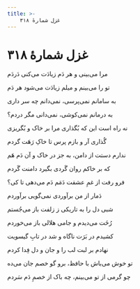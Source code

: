 ```yaml
---
title: >-
    غزل شمارهٔ ۳۱۸
---
```

# غزل شمارهٔ ۳۱۸

<div class="b" id="bn1"><div class="m1"><p>مرا می‌بینی و هر دَم زیادَت می‌کنی دَردَم</p></div>
<div class="m2"><p>تو را می‌بینم و میلم زیادَت می‌شود هر دَم</p></div></div>
<div class="b" id="bn2"><div class="m1"><p>به سامانم نمی‌پرسی، نمی‌دانم چه سر داری</p></div>
<div class="m2"><p>به درمانم نمی‌کوشی، نمی‌دانی مگر دردم؟</p></div></div>
<div class="b" id="bn3"><div class="m1"><p>نه راه است این که بُگذاری مرا بر خاک و بُگریزی</p></div>
<div class="m2"><p>گُذاری آر و بازم پرس تا خاکِ رَهَت گردم</p></div></div>
<div class="b" id="bn4"><div class="m1"><p>ندارم دستت از دامن، به جز در خاک و آن دَم هَم</p></div>
<div class="m2"><p>که بر خاکم روان گَردی بگیرد دامنت گَردم</p></div></div>
<div class="b" id="bn5"><div class="m1"><p>فرو رفت از غمِ عشقت دَمَم دَم می‌دهی تا کی؟</p></div>
<div class="m2"><p>دَمار از من برآوردی نمی‌گویی برآوردم</p></div></div>
<div class="b" id="bn6"><div class="m1"><p>شبی دل را به تاریکی ز زلفت باز می‌جُستم</p></div>
<div class="m2"><p>رُخَت می‌دیدم و جامی هلالی باز می‌خوردم</p></div></div>
<div class="b" id="bn7"><div class="m1"><p>کشیدم در بَرَت ناگاه و شد در تابِ گیسویت</p></div>
<div class="m2"><p>نهادم بر لبت لب را و جان و دل فِدا کردم</p></div></div>
<div class="b" id="bn8"><div class="m1"><p>تو خوش می‌باش با حافظ، برو گو خصم جان می‌ده</p></div>
<div class="m2"><p>چو گرمی از تو می‌بینم، چه باک از خصمِ دَم سَردم</p></div></div>
